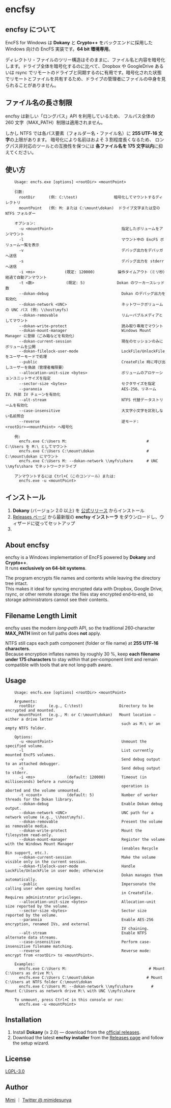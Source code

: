 encfsy
======

## encfsy について
EncFS for Windows は **Dokany** と **Crypto++** をバックエンドに採用した  Windows 向けの EncFS 実装です。**64 bit 環境専用**。

ディレクトリ・ファイルのツリー構造はそのままに、ファイル名と内容を暗号化します。ドライブ全体を暗号化するのに比べて、Dropbox や GoogleDrive あるいは rsync でリモートのドライブと同期するのに有用です。暗号化された状態でリモートとファイルを共有するため、ドライブの管理者にファイルの中身を見られることがありません。

## ファイル名の長さ制限
encfsy は新しい「ロングパス」API を利用しているため、  フルパス全体の 260 文字（MAX_PATH）制限は適用されません。  

しかし NTFS では各パス要素（フォルダー名・ファイル名）に **255 UTF‑16 文字**の上限があります。  暗号化により名前はおよそ 3 割程度長くなるため、  ロングパス非対応のツールとの互換性を保つには **各ファイル名を 175 文字以内**に抑えてください。

## 使い方
		Usage: encfs.exe [options] <rootDir> <mountPoint>
		
		引数:
		  rootDir      (例: C:\test)                暗号化してマウントするディレクトリ
		  mountPoint   (例: M: または C:\mount\dokan)  ドライブ文字または空の NTFS フォルダー
		
		オプション:
		  -u <mountPoint>                              指定したボリュームをアンマウント
		  -l                                           マウント中の EncFS ボリューム一覧を表示
		  -v                                           デバッグ出力をデバッガへ送信
		  -s                                           デバッグ出力を stderr へ送信
		  -i <ms>             (既定: 120000)          操作タイムアウト（ミリ秒）経過で自動アンマウント
		  -t <数>              (既定: 5)              Dokan のワーカースレッド数
		  --dokan-debug                                Dokan のデバッグ出力を有効化
		  --dokan-network <UNC>                        ネットワークボリュームの UNC パス (例: \\host\myfs)
		  --dokan-removable                            リムーバブルメディアとしてマウント
		  --dokan-write-protect                        読み取り専用でマウント
		  --dokan-mount-manager                        Windows Mount Manager に登録（ごみ箱などを有効化）
		  --dokan-current-session                      現在のセッションのみにボリュームを公開
		  --dokan-filelock-user-mode                   LockFile/UnlockFile をユーザーモードで処理
		  --public                                     CreateFile 時に呼び出しユーザーを偽装（管理者権限要）
		  --allocation-unit-size <bytes>               ボリュームのアロケーションユニットサイズを指定
		  --sector-size <bytes>                        セクタサイズを指定
		  --paranoia                                   AES‑256、リネーム IV、外部 IV チェーンを有効化
		  --alt-stream                                 NTFS 代替データストリームを有効化
		  --case-insensitive                           大文字小文字を区別しない名前照合
		  --reverse                                    逆モード: <rootDir>→<mountPoint> へ暗号化

		例:
		  encfs.exe C:\Users M:                                   # C:\Users を M:\ としてマウント
		  encfs.exe C:\Users C:\mount\dokan                       # C:\mount\dokan にマウント
		  encfs.exe C:\Users M: --dokan-network \\myfs\share      # UNC \\myfs\share でネットワークドライブ

		アンマウントするには Ctrl+C（このコンソール）または:
		  encfs.exe -u <mountPoint>

## インストール
1. **Dokany** (バージョン 2.0 以上) を [公式リリース](https://github.com/dokan-dev/dokany/releases) からインストール  
2. [Releases ページ](https://github.com/mimidesunya/encfsy/releases) から最新版の **encfsy インストーラ** をダウンロードし、ウィザードに従ってセットアップ
3. 
## About encfsy
encfsy is a Windows implementation of EncFS powered by **Dokany** and **Crypto++**.  
It runs **exclusively on 64‑bit systems**.

The program encrypts file names and contents while leaving the directory tree intact.  
This makes it ideal for syncing encrypted data with Dropbox, Google Drive, rsync, or other
remote storage: the files stay encrypted end‑to‑end, so storage administrators cannot see
their contents.

## Filename Length Limit
encfsy uses the modern *long‑path* API, so the traditional 260‑character **MAX_PATH**
limit on full paths does **not** apply.

NTFS still caps each path component (folder or file name) at **255 UTF‑16 characters**.  
Because encryption inflates names by roughly 30 %, keep **each filename under
175 characters** to stay within that per‑component limit and remain compatible with
tools that are not long‑path aware.

## Usage
		Usage: encfs.exe [options] <rootDir> <mountPoint>
		
		Arguments:
		  rootDir      (e.g., C:\test)                Directory to be encrypted and mounted.
		  mountPoint   (e.g., M: or C:\mount\dokan)   Mount location — either a drive letter
		                                               such as M:\ or an empty NTFS folder.
		
		Options:
		  -u <mountPoint>                              Unmount the specified volume.
		  -l                                           List currently mounted EncFS volumes.
		  -v                                           Send debug output to an attached debugger.
		  -s                                           Send debug output to stderr.
		  -i <ms>              (default: 120000)       Timeout (in milliseconds) before a running
		                                               operation is aborted and the volume unmounted.
		  -t <count>           (default: 5)            Number of worker threads for the Dokan library.
		  --dokan-debug                                Enable Dokan debug output.
		  --dokan-network <UNC>                        UNC path for a network volume (e.g., \\host\myfs).
		  --dokan-removable                            Present the volume as removable media.
		  --dokan-write-protect                        Mount the filesystem read-only.
		  --dokan-mount-manager                        Register the volume with the Windows Mount Manager
		                                               (enables Recycle Bin support, etc.).
		  --dokan-current-session                      Make the volume visible only in the current session.
		  --dokan-filelock-user-mode                   Handle LockFile/UnlockFile in user mode; otherwise
		                                               Dokan manages them automatically.
		  --public                                     Impersonate the calling user when opening handles
		                                               in CreateFile. Requires administrator privileges.
		  --allocation-unit-size <bytes>               Allocation-unit size reported by the volume.
		  --sector-size <bytes>                        Sector size reported by the volume.
		  --paranoia                                   Enable AES-256 encryption, renamed IVs, and external
		                                               IV chaining.
		  --alt-stream                                 Enable NTFS alternate data streams.
		  --case-insensitive                           Perform case-insensitive filename matching.
		  --reverse                                    Reverse mode: encrypt from <rootDir> to <mountPoint>.
		
		Examples:
		  encfs.exe C:\Users M:                                    # Mount C:\Users as drive M:\
		  encfs.exe C:\Users C:\mount\dokan                       # Mount C:\Users at NTFS folder C:\mount\dokan
		  encfs.exe C:\Users M: --dokan-network \\myfs\share        # Mount C:\Users as network drive M:\ with UNC \\myfs\share
		
		To unmount, press Ctrl+C in this console or run:
		  encfs.exe -u <mountPoint>

## Installation
1. Install **Dokany** (≥ 2.0) — download from the [official releases](https://github.com/dokan-dev/dokany/releases).  
2. Download the latest **encfsy installer** from the [Releases page](https://github.com/mimidesunya/encfsy/releases) and follow the setup wizard.

## License
[LGPL-3.0](https://www.gnu.org/licenses/lgpl-3.0.en.html)

## Author
[Mimi](https://github.com/mimidesunya) ｜ [Twitter @ mimidesunya](https://twitter.com/mimidesunya)
```
